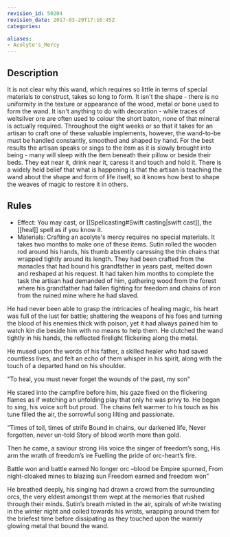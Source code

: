 ```yaml
---
revision_id: 50204
revision_date: 2017-03-29T17:16:45Z
categories:

aliases:
- Acolyte's_Mercy
---
```


## Description
It is not clear why this wand, which requires so little in terms of special materials to construct, takes so long to form. It isn't the shape - there is no uniformity in the texture or appearance of the wood, metal or bone used to form the wand. It isn't anything to do with decoration - while traces of weltsilver ore are often used to colour the short baton, none of that mineral is actually required. Throughout the eight weeks or so that it takes for an artisan to craft one of these valuable implements, however, the wand-to-be must be handled constantly, smoothed and shaped by hand. For the best results the artisan speaks or sings to the item as it is slowly brought into being - many will sleep with the item beneath their pillow or beside their beds. They eat near it, drink near it, caress it and touch and hold it. There is a widely held belief that what is happening is that the artisan is teaching the wand about the shape and form of life itself, so it knows how best to shape the weaves of magic to restore it in others.

## Rules

* Effect: You may cast, or [[Spellcasting#Swift casting|swift cast]], the [[heal]] spell as if you know it.
* Materials: Crafting an acolyte's mercy requires no special materials. It takes two months to make one of these items.
Sutin rolled the wooden rod around his hands, his thumb absently caressing the thin chains that wrapped tightly around its length. They had been crafted from the manacles that had bound his grandfather in years past, melted down and reshaped at his request.  It had taken him months to complete the task the artisan had demanded of him, gathering wood from the forest where his grandfather had fallen fighting for freedom and chains of iron from the ruined mine where he had slaved.

He had never been able to grasp the intricacies of healing magic, his heart was full of the lust for battle; shattering the weapons of his foes and turning the blood of his enemies thick with poison, yet it had always pained him to watch kin die beside him with no means to help them. He clutched the wand tightly in his hands, the reflected firelight flickering along the metal. 

He mused upon the words of his father, a skilled healer who had saved countless lives, and felt an echo of them whisper in his spirit, along with the touch of a departed hand on his shoulder.

"To heal, you must never forget the wounds of the past, my son"

He stared into the campfire before him, his gaze fixed on the flickering flames as if watching an unfolding play that only he was privy to. He began to sing, his voice soft but proud. The chains felt warmer to his touch as his tune filled the air, the sorrowful song lilting and passionate. 

“Times of toil, times of strife
Bound in chains, our darkened life,
Never forgotten, never un-told
Story of blood worth more than gold.

Then he came, a saviour strong
His voice the singer of freedom’s song,
His arm the wrath of freedom’s ire
Fuelling the pride of orc-heart’s fire.

Battle won and battle earned
No longer orc –blood be Empire spurned,
From night-cloaked mines to blazing sun
Freedom earned and freedom won”

He breathed deeply, his singing had drawn a crowd from the surrounding orcs, the very eldest amongst them wept at the memories that rushed through their minds. Sutin’s breath misted in the air, spirals of white twisting in the winter night and coiled towards his wrists, wrapping around them for the briefest time before dissipating as they touched upon the warmly glowing metal that bound the wand. 